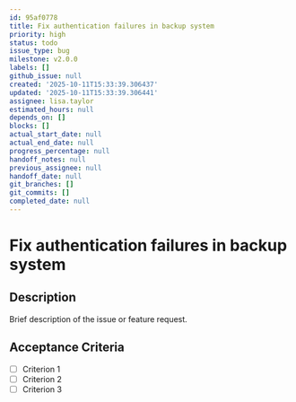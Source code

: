```yaml
---
id: 95af0778
title: Fix authentication failures in backup system
priority: high
status: todo
issue_type: bug
milestone: v2.0.0
labels: []
github_issue: null
created: '2025-10-11T15:33:39.306437'
updated: '2025-10-11T15:33:39.306441'
assignee: lisa.taylor
estimated_hours: null
depends_on: []
blocks: []
actual_start_date: null
actual_end_date: null
progress_percentage: null
handoff_notes: null
previous_assignee: null
handoff_date: null
git_branches: []
git_commits: []
completed_date: null
---
```


# Fix authentication failures in backup system

## Description

Brief description of the issue or feature request.

## Acceptance Criteria

- [ ] Criterion 1
- [ ] Criterion 2
- [ ] Criterion 3